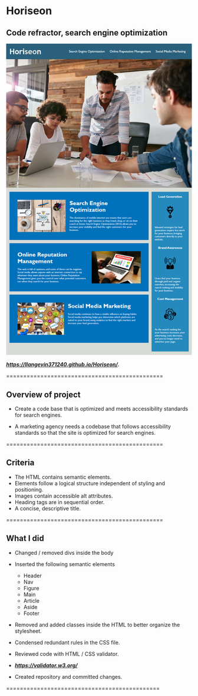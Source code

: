# Horiseon

## Code refractor, search engine optimization

![Horiseon](https://github.com/llangevin371240/Horiseon/blob/main/assets/images/hero.png)

***https://llangevin371240.github.io/Horiseon/.***

==============================================

## Overview of project

* Create a code base that is optimized and meets
accessibility standards for search engines.

*  A marketing agency needs a codebase that 
follows accessibility standards so that the 
site is optimized for search engines.

==============================================

## Criteria

* The HTML contains semantic elements.
* Elements follow a logical structure independent of styling and positioning.
* Images contain accessible alt attributes.
* Heading tags are in sequential order.
* A concise, descriptive title.

==============================================

## What I did

* Changed / removed divs inside the body

* Inserted the following semantic elements
    * Header
    * Nav
    * Figure
    * Main
    * Article
    * Aside
    * Footer

* Removed and added classes inside the HTML to better
organize the stylesheet.

* Condensed redundant rules in the CSS file.

* Reviewed code with HTML / CSS validator.
 * ***https://validator.w3.org/***

* Created repository and committed changes.

=============================================
